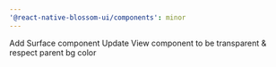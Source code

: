 ```yaml
---
'@react-native-blossom-ui/components': minor
---
```


Add Surface component
Update View component to be transparent & respect parent bg color
